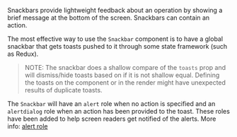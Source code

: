 Snackbars provide lightweight feedback about an operation by showing a brief message
at the bottom of the screen. Snackbars can contain an action.

The most effective way to use the `Snackbar` component is to have a global
snackbar that gets toasts pushed to it through some state framework (such as
Redux).

> NOTE: The snackbar does a shallow compare of the `toasts` prop and will dismiss/hide
toasts based on if it is not shallow equal. Defining the toasts on the component or in
the render might have unexpected results of duplicate toasts.

The `Snackbar` will have an `alert` role when no action is specified and an `alertdialog`
role when an action has been provided to the toast. These roles have been added to help
screen readers get notified of the alerts. More info: [alert role](https://developer.mozilla.org/en-US/docs/Web/Accessibility/ARIA/ARIA_Techniques/Using_the_alert_role)
